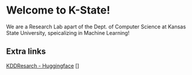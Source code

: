 # Welcome to K-State!

We are a Research Lab apart of the Dept. of Computer Science at Kansas State University, speicalizing
in Machine Learning!

## Extra links

[KDDResarch - Huggingface](https://huggingface.co/KDDResearch)
[]

<!--

**Here are some ideas to get you started:**

🙋‍♀️ A short introduction - what is your organization all about?
🌈 Contribution guidelines - how can the community get involved?
👩‍💻 Useful resources - where can the community find your docs? Is there anything else the community should know?
🍿 Fun facts - what does your team eat for breakfast?
🧙 Remember, you can do mighty things with the power of [Markdown](https://docs.github.com/github/writing-on-github/getting-started-with-writing-and-formatting-on-github/basic-writing-and-formatting-syntax)
-->
